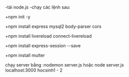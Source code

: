 -tải node.js
-chạy các lệnh sau:

  +npm init -y
  
  +npm install express mysql2 body-parser cors
  
  +npm install livereload connect-livereload
  
  +npm install express-session --save
  
  +npm install multer

 chạy server bằng :nodemon server.js hoặc node server.js    
localhost:3000
hocsinh1 - 2
